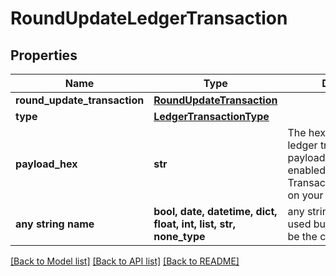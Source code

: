 # RoundUpdateLedgerTransaction


## Properties
Name | Type | Description | Notes
------------ | ------------- | ------------- | -------------
**round_update_transaction** | [**RoundUpdateTransaction**](RoundUpdateTransaction.md) |  | 
**type** | [**LedgerTransactionType**](LedgerTransactionType.md) |  | 
**payload_hex** | **str** | The hex-encoded full ledger transaction payload. Only returned if enabled in TransactionFormatOptions on your request. | [optional] 
**any string name** | **bool, date, datetime, dict, float, int, list, str, none_type** | any string name can be used but the value must be the correct type | [optional]

[[Back to Model list]](../README.md#documentation-for-models) [[Back to API list]](../README.md#documentation-for-api-endpoints) [[Back to README]](../README.md)


